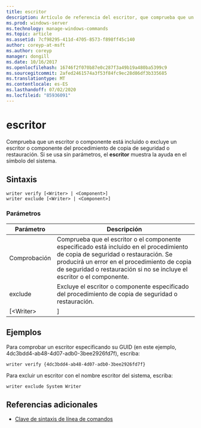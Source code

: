 ```yaml
---
title: escritor
description: Artículo de referencia del escritor, que comprueba que un escritor o componente está incluido o excluye un escritor o componente del procedimiento de copia de seguridad o restauración.
ms.prod: windows-server
ms.technology: manage-windows-commands
ms.topic: article
ms.assetid: 7cf98295-411d-4705-8573-f898ff45c140
author: coreyp-at-msft
ms.author: coreyp
manager: dongill
ms.date: 10/16/2017
ms.openlocfilehash: 16746f2f070b87e0c287f3a49b19a480ba5399c9
ms.sourcegitcommit: 2afed2461574a3f53f84fc9ec28d86df3b335685
ms.translationtype: MT
ms.contentlocale: es-ES
ms.lasthandoff: 07/02/2020
ms.locfileid: "85936091"
---
```

# <a name="writer"></a>escritor



Comprueba que un escritor o componente está incluido o excluye un escritor o componente del procedimiento de copia de seguridad o restauración. Si se usa sin parámetros, el **escritor** muestra la ayuda en el símbolo del sistema.

## <a name="syntax"></a>Sintaxis

```
writer verify [<Writer> | <Component>]
writer exclude [<Writer> | <Component>]
```

### <a name="parameters"></a>Parámetros

| Parámetro  |                                                                                      Descripción                                                                                      |
|------------|---------------------------------------------------------------------------------------------------------------------------------------------------------------------------------------|
|   Comprobación   | Comprueba que el escritor o el componente especificado está incluido en el procedimiento de copia de seguridad o restauración. Se producirá un error en el procedimiento de copia de seguridad o restauración si no se incluye el escritor o el componente. |
|  exclude   |                                                   Excluye el escritor o componente especificado del procedimiento de copia de seguridad o restauración.                                                    |
| [\<Writer> |                                                                                     <Component>]                                                                                      |

## <a name="examples"></a>Ejemplos

Para comprobar un escritor especificando su GUID (en este ejemplo, 4dc3bdd4-ab48-4d07-adb0-3bee2926fd7f), escriba:
```
writer verify {4dc3bdd4-ab48-4d07-adb0-3bee2926fd7f}
```
Para excluir un escritor con el nombre escritor del sistema, escriba:
```
writer exclude System Writer
```

## <a name="additional-references"></a>Referencias adicionales

- [Clave de sintaxis de línea de comandos](command-line-syntax-key.md)